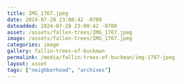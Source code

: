 ```yaml
---
title: IMG_1767.jpeg
date: 2024-07-28 23:08:42 -0700
dateadded: 2024-07-28 23:08:42 -0700
asset: /assets/fallen-trees/IMG_1767.jpeg
image: /assets/fallen-trees/IMG_1767.jpeg
categories: image
gallery: fallin-trees-of-buckman
permalink: /media/fallin-trees-of-buckman/img-1767-jpeg
layout: asset
tags: ["neighborhood", "archives"]
--- 
```

